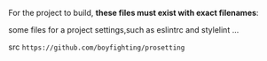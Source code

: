 For the project to build, **these files must exist with exact filenames**:

some files for a project settings,such as eslintrc and stylelint ...

src `https://github.com/boyfighting/prosetting`
